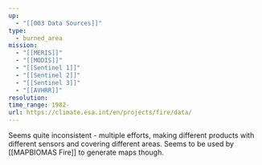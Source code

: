 ```yaml
---
up:
  - "[[003 Data Sources]]"
type:
  - burned_area
mission:
  - "[[MERIS]]"
  - "[[MODIS]]"
  - "[[Sentinel 1]]"
  - "[[Sentinel 2]]"
  - "[[Sentinel 3]]"
  - "[[AVHRR]]"
resolution: 
time_range: 1982-
url: https://climate.esa.int/en/projects/fire/data/
---
```

Seems quite inconsistent - multiple efforts, making different products with different sensors and covering different areas. Seems to be used by [[MAPBIOMAS Fire]] to generate maps though.